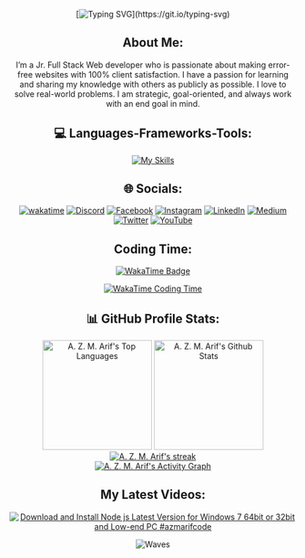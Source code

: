 <div align="center">

[![Typing SVG](https://readme-typing-svg.herokuapp.com?font=Righteous&size=30&duration=4000&pause=1000&center=true&vCenter=true&width=400&height=70&lines=Hi+there%2C+I'm+A.Z.M.+Arif.;A+JavaScript+enthusiast.)](https://git.io/typing-svg)

## About Me:

I’m a Jr. Full Stack Web developer who is passionate about making error-free websites with 100% client satisfaction. I have a passion for learning and sharing my knowledge with others as publicly as possible. I love to solve real-world problems. I am strategic, goal-oriented, and always work with an end goal in mind.


## 💻 Languages-Frameworks-Tools:

<p align="center">
  
[![My Skills](https://skillicons.dev/icons?i=js,ts,nodejs,expressjs,mongodb,mysql,php,py,wordpress,nextjs,nestjs,react,svelte,redux,graphql,prisma,postgres,jest,html,css,sass,tailwind,mui,bootstrap,windicss,threejs,git,github,netlify,vercel,firebase,heroku,aws,nginx,figma,linux,docker,postman,vite,bash&perline=10)](https://skillicons.dev)

</p>

## 🌐 Socials:

[![wakatime](https://wakatime.com/badge/user/d036a672-e5e7-4dd7-91b9-cc45a2811245.svg)](https://wakatime.com/@d036a672-e5e7-4dd7-91b9-cc45a2811245) [![Discord](https://img.shields.io/badge/Discord-%237289DA.svg?logo=discord&logoColor=white)](https://discord.gg/PM8SWkRBBn) [![Facebook](https://img.shields.io/badge/Facebook-%231877F2.svg?logo=Facebook&logoColor=white)](https://facebook.com/azmarifdev) [![Instagram](https://img.shields.io/badge/Instagram-%23E4405F.svg?logo=Instagram&logoColor=white)](https://instagram.com/azmarifdev) [![LinkedIn](https://img.shields.io/badge/LinkedIn-%230077B5.svg?logo=linkedin&logoColor=white)](https://linkedin.com/in/azmarifdev) [![Medium](https://img.shields.io/badge/Medium-12100E?logo=medium&logoColor=white)](https://medium.com/@azmarifdev) [![Twitter](https://img.shields.io/badge/Twitter-%231DA1F2.svg?logo=Twitter&logoColor=white)](https://twitter.com/azmarifdev) [![YouTube](https://img.shields.io/badge/YouTube-%23FF0000.svg?logo=YouTube&logoColor=white)](https://youtube.com/@azmarifdev)

## Coding Time:

[![WakaTime Badge](https://wakatime.com/badge/user/d036a672-e5e7-4dd7-91b9-cc45a2811245.svg?style=for-the-badge)](https://wakatime.com/azmarifdev)

[![WakaTime Coding Time](https://github-readme-stats.vercel.app/api/wakatime?username=azmarifdev&hide_title=true&theme=transparent&layout=compact&langs_count=12&range=all_time)](https://wakatime.com/azmarifdev)

## 📊 GitHub Profile Stats:

  <a href="https://github.com/azmarifdev/github-readme-stats"><img alt="A. Z. M. Arif's Top Languages" src="https://denvercoder1-github-readme-stats.vercel.app/api/top-langs/?username=azmarifdev&langs_count=8&layout=compact&theme=react&hide_border=true&bg_color=1F222E&title_color=F85D7F&icon_color=F8D866&hide=Jupyter%20Notebook,Roff" height="192px"/></a>
  <a href="https://github.com/azmarifdev/github-readme-stats"><img alt="A. Z. M. Arif's Github Stats" src="https://denvercoder1-github-readme-stats.vercel.app/api/?username=azmarifdev&show_icons=true&include_all_commits=true&count_private=true&theme=react&hide_border=true&bg_color=1F222E&title_color=F85D7F&icon_color=F8D866" height="192px"/>
  </a><a href="https://github.com/azmarifdev/github-readme-streak-stats">
      <img title="🔥 Get streak stats for your profile at git.io/streak-stats" alt="A. Z. M. Arif's streak" src="https://streak-stats.demolab.com/?user=azmarifdev&theme=monokai-metallian&hide_border=true"/>
    </a>
  <br/>
<a href="https://github.com/azmarifdev/github-readme-activity-graph"><img alt="A. Z. M. Arif's Activity Graph" src="https://github-readme-activity-graph.vercel.app/graph/?username=azmarifdev&bg_color=1F222E&color=F8D866&line=F85D7F&point=FFFFFF&hide_border=true" /></a>

## My Latest Videos:

<!-- BEGIN YOUTUBE-CARDS -->
[![Download and Install Node js Latest Version for Windows 7 64bit or 32bit and Low-end PC #azmarifcode](https://ytcards.demolab.com/?id=gSrnYSvOICY&title=Download+and+Install+Node+js+Latest+Version+for+Windows+7+64bit+or+32bit+and+Low-end+PC+%23azmarifcode&lang=en&timestamp=1659181123&background_color=%230d1117&title_color=%23ffffff&stats_color=%23dedede&max_title_lines=1&width=250&border_radius=5&duration=271 "Download and Install Node js Latest Version for Windows 7 64bit or 32bit and Low-end PC #azmarifcode")](https://www.youtube.com/watch?v=gSrnYSvOICY)
<!-- END YOUTUBE-CARDS -->

![Waves](https://raw.githubusercontent.com/shakilahmedatik/shakilahmedatik/36f6082eed9388f5965d96f2fbc917a2cb888c89/wave.svg)

</div>

